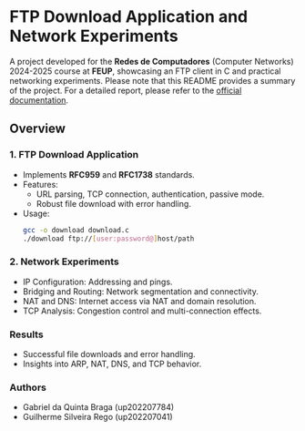# FTP Download Application and Network Experiments

A project developed for the **Redes de Computadores** (Computer Networks) 2024-2025 course at **FEUP**, showcasing an FTP client in C and practical networking experiments. Please note that this README provides a summary of the project. For a detailed report, please refer to the [official documentation](https://github.com/GuilhermeRego/RCOM-Lab2/blob/main/RCOM_REPORT_LAB2_T9_up202207041_up202207784.pdf).

## Overview
### 1. FTP Download Application
- Implements **RFC959** and **RFC1738** standards.
- Features:
  - URL parsing, TCP connection, authentication, passive mode.
  - Robust file download with error handling.
- Usage:
  ```bash
  gcc -o download download.c
  ./download ftp://[user:password@]host/path
  ```
  
### 2. Network Experiments
- IP Configuration: Addressing and pings.
- Bridging and Routing: Network segmentation and connectivity.
- NAT and DNS: Internet access via NAT and domain resolution.
- TCP Analysis: Congestion control and multi-connection effects.
### Results
- Successful file downloads and error handling.
- Insights into ARP, NAT, DNS, and TCP behavior.

### Authors
- Gabriel da Quinta Braga (up202207784)
- Guilherme Silveira Rego (up202207041)
